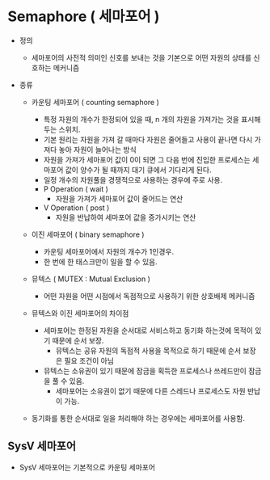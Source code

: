 # Semaphore ( 세마포어 )
* 정의
	- 세마포어의 사전적 의미인 신호를 보내는 것을 기본으로 어떤 자원의 상태를 신호하는 메커니즘
* 종류
	- 카운팅 세마포어 ( counting semaphore )
		* 특정 자원의 개수가 한정되어 있을 때, n 개의 자원을 
	가져가는 것을 표시해두는 스위치.
		* 기본 원리는 자원을 가져 갈 때마다 자원은 줄어들고 사용이 끝나면
		다시 가져다 놓아 자원이 늘어나는 방식 
		* 자원을 가져가 세마포어 값이 0이 되면 그 다음 번에 진입한 프로세스는 세마포어 값이
		양수가 될 때까지 대기 큐에서 기다리게 된다.
		* 일정 개수의 자원풀을 경쟁적으로 사용하는 경우에 주로 사용.

		- P Operation ( wait )
			* 자원을 가져가 세마포어 값이 줄어드는 연산
		- V Operation ( post )
			* 자원을 반납하여 세마포어 값을 증가시키는 연산

	- 이진 세마포어 ( binary semaphore )
		* 카운팅 세마포어에서 자원의 개수가 1인경우.
		* 한 번에 한 태스크만이 일을 할 수 있음.

	- 뮤텍스 ( MUTEX : Mutual Exclusion )
		* 어떤 자원을 어떤 시점에서 독점적으로 사용하기 위한 상호배제 메커니즘

	* 뮤텍스와 이진 세마포어의 차이점
		- 세마포어는 한정된 자원을 순서대로 서비스하고 동기화 하는것에 목적이 있기 때문에 순서 보장.
			- 뮤텍스는 공유 자원의 독점적 사용을 목적으로 하기 때문에 순서 보장은 필요 조건이 아님
		- 뮤텍스는 소유권이 있기 때문에 잠금을 획득한 프로세스나 쓰레드만이 잠금을 풀 수 있음.
			- 세마포어는 소유권이 없기 때문에 다른 스레드나 프로세스도 자원 반납이 가능.

	* 동기화를 통한 순서대로 일을 처리해야 하는 경우에는 세마포어를 사용함.

## SysV 세마포어
* SysV 세마포어는 기본적으로 카운팅 세마포어

